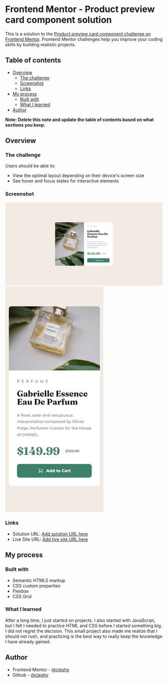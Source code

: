 # Frontend Mentor - Product preview card component solution

This is a solution to the [Product preview card component challenge on Frontend Mentor](https://www.frontendmentor.io/challenges/product-preview-card-component-GO7UmttRfa). Frontend Mentor challenges help you improve your coding skills by building realistic projects.

## Table of contents

- [Overview](#overview)
  - [The challenge](#the-challenge)
  - [Screenshot](#screenshot)
  - [Links](#links)
- [My process](#my-process)
  - [Built with](#built-with)
  - [What I learned](#what-i-learned)
- [Author](#author)

**Note: Delete this note and update the table of contents based on what sections you keep.**

## Overview

### The challenge

Users should be able to:

- View the optimal layout depending on their device's screen size
- See hover and focus states for interactive elements

### Screenshot

![](./images/desktop.PNG)
![](./images/mobile.PNG)

### Links

- Solution URL: [Add solution URL here](https://your-solution-url.com)
- Live Site URL: [Add live site URL here](https://your-live-site-url.com)

## My process

### Built with

- Semantic HTML5 markup
- CSS custom properties
- Flexbox
- CSS Grid

### What I learned

After a long time, I just started on projects. I also started with JavaScript, but I felt I needed to practice HTML and CSS before I started something big. I did not regret the decision. This small project also made me realize that I should not rush, and practicing is the best way to really keep the knowledge I have already gained.

## Author

- Frontend Mentor - [@cleshy](https://www.frontendmentor.io/profile/Cleshy)
- Github - [@cleshy](https://github.com/Cleshy)
